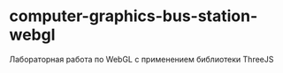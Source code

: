# computer-graphics-bus-station-webgl
Лабораторная работа по WebGL с применением библиотеки ThreeJS
